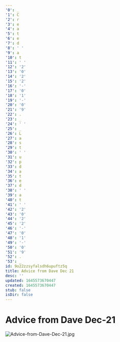 ```yaml
---
'0': _
'1': C
'2': r
'3': e
'4': a
'5': t
'6': e
'7': d
'8': ' '
'9': a
'10': t
'11': ' '
'12': '2'
'13': '0'
'14': '2'
'15': '2'
'16': '-'
'17': '0'
'18': '1'
'19': '-'
'20': '0'
'21': '9'
'22': .
'23': _
'24': ' '
'25': _
'26': L
'27': a
'28': s
'29': t
'30': ' '
'31': u
'32': p
'33': d
'34': a
'35': t
'36': e
'37': d
'38': ' '
'39': a
'40': t
'41': ' '
'42': '2'
'43': '0'
'44': '2'
'45': '2'
'46': '-'
'47': '0'
'48': '1'
'49': '-'
'50': '0'
'51': '9'
'52': .
'53': _
id: 9o22zzsyfalsdh6upuftz5q
title: Advice from Dave Dec 21
desc: ''
updated: 1645573670447
created: 1645573670447
stub: false
isDir: false
---
```


# Advice from Dave Dec-21


![Advice-from-Dave-Dec-21.jpg](/assets/advice-from-dave-dec-21-if3byn7teqm1.jpg)


